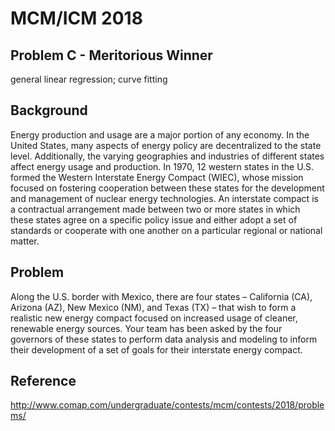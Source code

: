 # MCM/ICM 2018

## Problem C - Meritorious Winner

general linear regression; curve fitting

## Background

Energy production and usage are a major portion of any economy. In the United States, many aspects of energy policy are decentralized to the state level. Additionally, the varying geographies and industries of different states affect energy usage and production. In 1970, 12 western states in the U.S. formed the Western Interstate Energy Compact (WIEC), whose mission focused on fostering cooperation between these states for the development and management of nuclear energy technologies. An interstate compact is a contractual arrangement made between two or more states in which these states agree on a specific policy issue and either adopt a set of standards or cooperate with one another on a particular regional or national matter. 

## Problem

Along the U.S. border with Mexico, there are four states – California (CA), Arizona (AZ), New Mexico (NM), and Texas (TX) – that wish to form a realistic new energy compact focused on increased usage of cleaner, renewable energy sources. Your team has been asked by the four governors of these states to perform data analysis and modeling to inform their development of a set of goals for their interstate energy compact. 

## Reference

<http://www.comap.com/undergraduate/contests/mcm/contests/2018/problems/>
